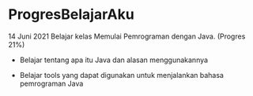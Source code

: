 # ProgresBelajarAku
14 Juni 2021
Belajar kelas Memulai Pemrograman dengan Java. (Progres 21%)

* Belajar tentang apa itu Java dan alasan menggunakannya

* Belajar tools yang dapat digunakan untuk menjalankan bahasa pemrograman Java
